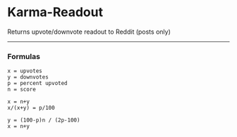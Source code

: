 Karma-Readout
=============

Returns upvote/downvote readout to Reddit (posts only)

-----

### Formulas

    x = upvotes
    y = downvotes
    p = percent upvoted
    n = score
    
    x = n+y
    x/(x+y) = p/100

    y = (100-p)n / (2p-100)
    x = n+y
    
